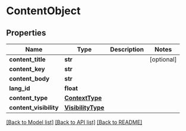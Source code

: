 # ContentObject

## Properties
Name | Type | Description | Notes
------------ | ------------- | ------------- | -------------
**content_title** | **str** |  | [optional] 
**content_key** | **str** |  | 
**content_body** | **str** |  | 
**lang_id** | **float** |  | 
**content_type** | [**ContextType**](ContextType.md) |  | 
**content_visibility** | [**VisibilityType**](VisibilityType.md) |  | 

[[Back to Model list]](../README.md#documentation-for-models) [[Back to API list]](../README.md#documentation-for-api-endpoints) [[Back to README]](../README.md)

